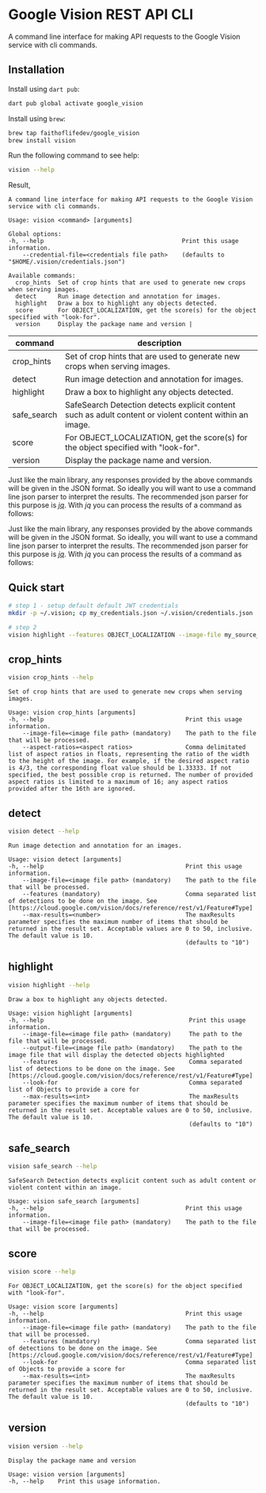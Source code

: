 # Google Vision REST API CLI

A command line interface for making API requests to the Google Vision service with cli commands.


## Installation

Install using `dart pub`:

```sh
dart pub global activate google_vision
```

Install using `brew`:

```sh
brew tap faithoflifedev/google_vision
brew install vision
```

Run the following command to see help:

```sh
vision --help
```

Result,

```text
A command line interface for making API requests to the Google Vision service with cli commands.

Usage: vision <command> [arguments]

Global options:
-h, --help                                       Print this usage information.
    --credential-file=<credentials file path>    (defaults to "$HOME/.vision/credentials.json")

Available commands:
  crop_hints  Set of crop hints that are used to generate new crops when serving images.
  detect      Run image detection and annotation for images.
  highlight   Draw a box to highlight any objects detected.
  score       For OBJECT_LOCALIZATION, get the score(s) for the object specified with "look-for".
  version     Display the package name and version |
```

| command     | description |
| ----------- | ----------- |
| crop_hints  | Set of crop hints that are used to generate new crops when serving images. |
| detect      | Run image detection and annotation for images. |
| highlight   | Draw a box to highlight any objects detected. |
| safe_search | SafeSearch Detection detects explicit content such as adult content or violent content within an image. |
| score       | For OBJECT_LOCALIZATION, get the score(s) for the object specified with "look-for". |
| version     | Display the package name and version. |

Just like the main library, any responses provided by the above commands will be given in the JSON format.  So ideally you will want to use a command line json parser to interpret the results.  The recommended json parser for this purpose is [_jq_](https://stedolan.github.io/jq/).  With _jq_ you can process the results of a command as follows:


Just like the main library, any responses provided by the above commands will be given in the JSON format.  So ideally, you will want to use a command line json parser to interpret the results.  The recommended json parser for this purpose is [_jq_](https://stedolan.github.io/jq/).  With _jq_ you can process the results of a command as follows:

## Quick start

```sh
# step 1 - setup default default JWT credentials
mkdir -p ~/.vision; cp my_credentials.json ~/.vision/credentials.json

# step 2
vision highlight --features OBJECT_LOCALIZATION --image-file my_source_image.jpg --output-file result.jpg
```

## crop_hints

```sh
vision crop_hints --help
```

```text
Set of crop hints that are used to generate new crops when serving images.

Usage: vision crop_hints [arguments]
-h, --help                                        Print this usage information.
    --image-file=<image file path> (mandatory)    The path to the file that will be processed.
    --aspect-ratios=<aspect ratios>               Comma delimitated list of aspect ratios in floats, representing the ratio of the width to the height of the image. For example, if the desired aspect ratio is 4/3, the corresponding float value should be 1.33333. If not specified, the best possible crop is returned. The number of provided aspect ratios is limited to a maximum of 16; any aspect ratios provided after the 16th are ignored.
```

## detect

```sh
vision detect --help
```

```text
Run image detection and annotation for an images.

Usage: vision detect [arguments]
-h, --help                                        Print this usage information.
    --image-file=<image file path> (mandatory)    The path to the file that will be processed.
    --features (mandatory)                        Comma separated list of detections to be done on the image. See [https://cloud.google.com/vision/docs/reference/rest/v1/Feature#Type]
    --max-results=<number>                        The maxResults parameter specifies the maximum number of items that should be returned in the result set. Acceptable values are 0 to 50, inclusive. The default value is 10.
                                                  (defaults to "10")
```

## highlight

```sh
vision highlight --help
```

```text
Draw a box to highlight any objects detected.

Usage: vision highlight [arguments]
-h, --help                                         Print this usage information.
    --image-file=<image file path> (mandatory)     The path to the file that will be processed.
    --output-file=<image file path> (mandatory)    The path to the image file that will display the detected objects highlighted
    --features                                     Comma separated list of detections to be done on the image. See [https://cloud.google.com/vision/docs/reference/rest/v1/Feature#Type]
    --look-for                                     Comma separated list of Objects to provide a core for
    --max-results=<int>                            The maxResults parameter specifies the maximum number of items that should be returned in the result set. Acceptable values are 0 to 50, inclusive. The default value is 10.
                                                   (defaults to "10")
```

## safe_search

```sh
vision safe_search --help
```

```text
SafeSearch Detection detects explicit content such as adult content or violent content within an image.

Usage: vision safe_search [arguments]
-h, --help                                        Print this usage information.
    --image-file=<image file path> (mandatory)    The path to the file that will be processed.
```

## score

```sh
vision score --help
```

```text
For OBJECT_LOCALIZATION, get the score(s) for the object specified with "look-for".

Usage: vision score [arguments]
-h, --help                                        Print this usage information.
    --image-file=<image file path> (mandatory)    The path to the file that will be processed.
    --features (mandatory)                        Comma separated list of detections to be done on the image. See [https://cloud.google.com/vision/docs/reference/rest/v1/Feature#Type]
    --look-for                                    Comma separated list of Objects to provide a score for
    --max-results=<int>                           The maxResults parameter specifies the maximum number of items that should be returned in the result set. Acceptable values are 0 to 50, inclusive. The default value is 10.
                                                  (defaults to "10")
```

## version

```sh
vision version --help
```

```text
Display the package name and version

Usage: vision version [arguments]
-h, --help    Print this usage information.
```